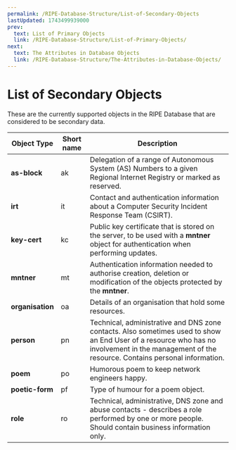 ```yaml
---
permalink: /RIPE-Database-Structure/List-of-Secondary-Objects
lastUpdated: 1743499939000
prev:
  text: List of Primary Objects
  link: /RIPE-Database-Structure/List-of-Primary-Objects/
next:
  text: The Attributes in Database Objects
  link: /RIPE-Database-Structure/The-Attributes-in-Database-Objects/
---
```


# List of Secondary Objects

These are the currently supported objects in the RIPE Database that are considered to be secondary data.

| Object Type      | Short name | Description                                                                                                                                                                                     |
|------------------|------------|-------------------------------------------------------------------------------------------------------------------------------------------------------------------------------------------------|
| **as-block**     | ak         | Delegation of a range of Autonomous System (AS) Numbers to a given Regional Internet Registry or marked as reserved.                                                                            |
| **irt**          | it         | Contact and authentication information about a Computer Security Incident Response Team (CSIRT).                                                                                                |
| **key-cert**     | kc         | Public key certificate that is stored on the server, to be used with a **mntner** object for authentication when performing updates.                                                            |
| **mntner**       | mt         | Authentication information needed to authorise creation, deletion or modification of the objects protected by the **mntner**.                                                                   |
| **organisation** | oa         | Details of an organisation that hold some resources.                                                                                                                                            |
| **person**       | pn         | Technical, administrative and DNS zone contacts. Also sometimes used to show an End User of a resource who has no involvement in the management of the resource. Contains personal information. |
| **poem**         | po         | Humorous poem to keep network engineers happy.                                                                                                                                                  |
| **poetic-form**  | pf         | Type of humour for a poem object.                                                                                                                                                               |
| **role**         | ro         | Technical, administrative, DNS zone and abuse contacts - describes a role performed by one or more people. Should contain business information only.                                            |
